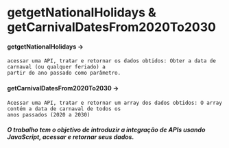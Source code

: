 # getgetNationalHolidays & getCarnivalDatesFrom2020To2030

#### getgetNationalHolidays -> 
    acessar uma API, tratar e retornar os dados obtidos: Obter a data de carnaval (ou qualquer feriado) a 
    partir do ano passado como parâmetro.
#### getCarnivalDatesFrom2020To2030 ->
    Acessar uma API, tratar e retornar um array dos dados obtidos: O array contém a data de carnaval de todos os 
    anos passados (2020 a 2030)
    
##### O trabalho tem o objetivo de introduzir a integração de APIs usando JavaScript, acessar e retornar seus dados.
